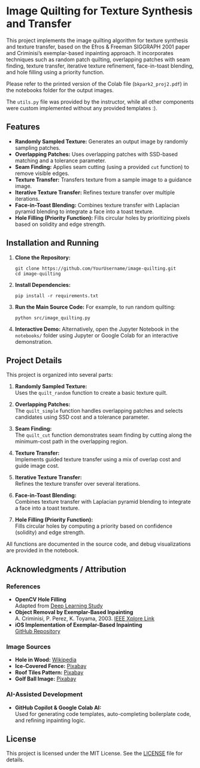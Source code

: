 # Image Quilting for Texture Synthesis and Transfer

This project implements the image quilting algorithm for texture synthesis and texture transfer, based on the Efros & Freeman SIGGRAPH 2001 paper and Criminisi’s exemplar-based inpainting approach. It incorporates techniques such as random patch quilting, overlapping patches with seam finding, texture transfer, iterative texture refinement, face-in-toast blending, and hole filling using a priority function.

Please refer to the printed version of the Colab file (`bkpark2_proj2.pdf`) in the notebooks folder for the output images.

The `utils.py` file was provided by the instructor, while all other components were custom implemented without any provided templates :).

## Features
- **Randomly Sampled Texture:** Generates an output image by randomly sampling patches.
- **Overlapping Patches:** Uses overlapping patches with SSD-based matching and a tolerance parameter.
- **Seam Finding:** Applies seam cutting (using a provided `cut` function) to remove visible edges.
- **Texture Transfer:** Transfers texture from a sample image to a guidance image.
- **Iterative Texture Transfer:** Refines texture transfer over multiple iterations.
- **Face-in-Toast Blending:** Combines texture transfer with Laplacian pyramid blending to integrate a face into a toast texture.
- **Hole Filling (Priority Function):** Fills circular holes by prioritizing pixels based on solidity and edge strength.

## Installation and Running

1. **Clone the Repository:**
   ```
   git clone https://github.com/YourUsername/image-quilting.git
   cd image-quilting
   ```

2. **Install Dependencies:**
   ```
   pip install -r requirements.txt
   ```

3. **Run the Main Source Code:**
   For example, to run random quilting:
   ```
   python src/image_quilting.py
   ```

4. **Interactive Demo:**
   Alternatively, open the Jupyter Notebook in the `notebooks/` folder using Jupyter or Google Colab for an interactive demonstration.

## Project Details

This project is organized into several parts:

1. **Randomly Sampled Texture:**  
   Uses the `quilt_random` function to create a basic texture quilt.

2. **Overlapping Patches:**  
   The `quilt_simple` function handles overlapping patches and selects candidates using SSD cost and a tolerance parameter.

3. **Seam Finding:**  
   The `quilt_cut` function demonstrates seam finding by cutting along the minimum-cost path in the overlapping region.

4. **Texture Transfer:**  
   Implements guided texture transfer using a mix of overlap cost and guide image cost.

5. **Iterative Texture Transfer:**  
   Refines the texture transfer over several iterations.

6. **Face-in-Toast Blending:**  
   Combines texture transfer with Laplacian pyramid blending to integrate a face into a toast texture.

7. **Hole Filling (Priority Function):**  
   Fills circular holes by computing a priority based on confidence (solidity) and edge strength.

All functions are documented in the source code, and debug visualizations are provided in the notebook.

## Acknowledgments / Attribution

### References
- **OpenCV Hole Filling**  
  Adapted from [Deep Learning Study](https://deep-learning-study.tistory.com/226)
- **Object Removal by Exemplar-Based Inpainting**  
  A. Criminisi, P. Perez, K. Toyama, 2003. [IEEE Xplore Link](https://ieeexplore.ieee.org/document/1216928)
- **iOS Implementation of Exemplar-Based Inpainting**  
  [GitHub Repository](https://github.com/agnivsen/Exemplar?tab=readme-ov-file)

### Image Sources
- **Hole in Wood:** [Wikipedia](https://en.wikipedia.org/wiki/Hole#/media/File:Hole_in_wood.jpg)
- **Ice-Covered Fence:** [Pixabay](https://pixabay.com/photos/fence-bars-cold-winter-ice-grid-8500152/)
- **Roof Tiles Pattern:** [Pixabay](https://pixabay.com/photos/roof-roof-tiles-pattern-house-8193787/)
- **Golf Ball Image:** [Pixabay](https://pixabay.com/photos/golf-green-ball-flag-course-sport-7600947/)

### AI-Assisted Development
- **GitHub Copilot & Google Colab AI:**  
  Used for generating code templates, auto-completing boilerplate code, and refining inpainting logic.

## License

This project is licensed under the MIT License. See the [LICENSE](LICENSE) file for details.
